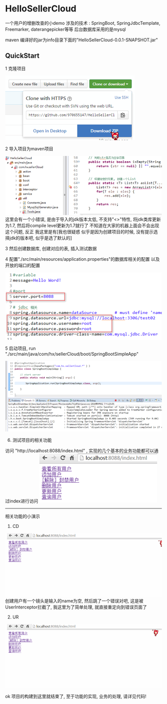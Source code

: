 HelloSellerCloud
====
一个用户的增删改查的小demo
涉及的技术 : SpringBoot, SpringJdbcTemplate, Freemarker, daterangepicker等等
后台数据库采用的是mysql

maven 编译好的jar为info目录下面的"HelloSellerCloud-0.0.1-SNAPSHOT.jar"

QuickStart
---
1 克隆项目

![design_picure](https://raw.githubusercontent.com/970655147/HelloSellerCloud/master/readMeRes/1st_clone.png)


2 导入项目为maven项目

![design_picure](https://raw.githubusercontent.com/970655147/HelloSellerCloud/master/readMeRes/2nd_import.png)
这里会有一个小错误, 是由于导入的jdk版本太低, 不支持"<>"特性, 将jdk类库更新为1.7, 然后将compile level更新为1.7就行了
不知道在大家的机器上面会不会出现这个问题, 反正 我这里是有[我也很疑惑 似乎是因为创建项目的时候, 没有提示选择jdk的版本吧, 似乎是选了默认的]


3 然后创建数据库, 创建对应的表, 插入测试数据


4 配置"./src/main/resources/application.properties"的数据库相关的配置 以及开放的端口的配置

![design_picure](https://raw.githubusercontent.com/970655147/HelloSellerCloud/master/readMeRes/4th_updateConfig.png)

5 启动项目, run "./src/main/java/com/hx/sellerCloud/boot/SpringBootSimpleApp"

![design_picure](https://raw.githubusercontent.com/970655147/HelloSellerCloud/master/readMeRes/5th_boot.png)

6. 测试项目的相关功能

访问 "http://localhost:8088/index.html" , 实现的几个基本的业务功能都可以通过index进行访问
![design_picure](https://raw.githubusercontent.com/970655147/HelloSellerCloud/master/readMeRes/6th_index.png)

---------------

相关功能的小演示

1. CD

![design_picure](https://raw.githubusercontent.com/970655147/HelloSellerCloud/master/readMeRes/CD.gif)
创建用户有一个镜头是输入的name为空, 然后跳了一个错误对吧, 这是被UserInterceptor拦截了, 我这里为了简单处理, 就直接重定向到错误页面了


2. UR

![design_picure](https://raw.githubusercontent.com/970655147/HelloSellerCloud/master/readMeRes/UR.gif)

ok 项目的构建到这里就结束了, 至于功能的实现, 业务的处理, 请详见代码!



	
